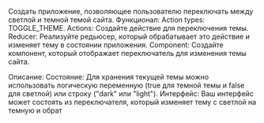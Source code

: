 Создать приложение, позволяющее пользователю переключать между светлой и темной темой сайта.
Функционал:
Action types: TOGGLE_THEME.
Actions: Создайте действие для переключения темы.
Reducer: Реализуйте редьюсер, который обрабатывает это действие и изменяет тему в состоянии приложения.
Component: Создайте компонент, который отображает переключатель для изменения темы сайта.

Описание:
Состояние: Для хранения текущей темы можно использовать логическую переменную (true для темной темы и false для светлой) или строку ("dark" или "light").
Интерфейс: Ваш интерфейс может состоять из переключателя, который изменяет тему с светлой на темную и обрат